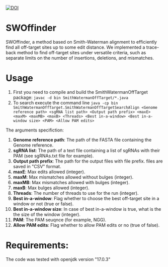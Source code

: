[![DOI](https://zenodo.org/badge/DOI/10.5281/zenodo.10115908.svg)](https://doi.org/10.5281/zenodo.10115908)

# SWOffinder


SWOffinder, a method based on Smith-Waterman alignment to efficiently find all off-target sites up to some edit distance.
We implemented a trace-back method to find off-target sites under versatile criteria, such as separate limits on the number of insertions, deletions, and mismatches.

# Usage
1. First you need to compile and build the SmithWatermanOffTarget package: `javac -d bin SmithWatermanOffTarget/*.java`
2. To search execute the command line `java -cp bin SmithWatermanOffTarget.SmithWatermanOffTargetSearchAlign <Genome reference path> <sgRNA list path> <Output path prefix> <maxE> <maxM> <maxMB> <maxB> <Threads> <Best in-a-window> <Best in-a-window size> <PAM> <Allow PAM edits>`

The arguments specifiction:

1. **Genome reference path**: The path of the FASTA file containing the Genome reference.
2. **sgRNA list**: The path of a text file containing a list of sgRNAs with their PAM (see sgRNAs.txt file for example).
3. **Output path prefix**: The path for the output files with file prefix. files are saved in "CSV" format.
4. **maxE**: Max edits allowed (integer).
5. **maxM**: Max mismatches allowed without bulges (integer).
6. **maxMB**: Max mismatches allowed with bulges (integer).
7. **maxB**: Max bulges allowed (integer).
8. **Threads**: The number of threads to use for the run (integer). 
9. **Best in-a-window**: Flag whether to choose the best off-target site in a window or not (true or false).
10. **Best in-a-window size**: In case of best in-a-window is true, what is the the size of the window (integer).
11. **PAM**: The PAM seuqnce (for example, NGG).
12. **Allow PAM edits**: Flag whether to allow PAM edits or no (true of false).


# Requirements:
The code was tested with openjdk version "17.0.3"

